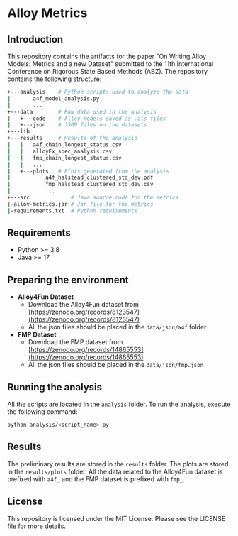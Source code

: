 # Alloy Metrics

## Introduction
This repository contains the artifacts for the paper "On Writing Alloy Models: Metrics and a new Dataset" submitted to the 11th International Conference on Rigorous State Based Methods (ABZ). The repository contains the following structure:

```bash
+---analysis    # Python scripts used to analyze the data
|       a4f_model_analysis.py
|       ...
+---data        # Raw data used in the analysis
|   +---code    # Alloy models saved as .als files
|   +---json    # JSON files on the datasets        
+---lib   
+---results     # Results of the analysis
|   |   a4f_chain_longest_status.csv
|   |   alloyEx_spec_analysis.csv
|   |   fmp_chain_longest_status.csv
|   |   ...
|   +---plots   # Plots generated from the analysis
|           a4f_halstead_clustered_std_dev.pdf
|           fmp_halstead_clustered_std_dev.csv
|           ...         
+---src             # Java source code for the metrics                 
|-alloy-metrics.jar # Jar file for the metrics
|-requirements.txt  # Python requirements
```

## Requirements
- Python >= 3.8
- Java >= 17

## Preparing the environment
- **Alloy4Fun Dataset**
    - Download the Alloy4Fun dataset from [https://zenodo.org/records/8123547](https://zenodo.org/records/8123547)
    - All the json files should be placed in the `data/json/a4f` folder
- **FMP Dataset**
    - Download the FMP dataset from [https://zenodo.org/records/14865553](https://zenodo.org/records/14865553)
    - All the json files should be placed in the `data/json/fmp.json` 

## Running the analysis
All the scripts are located in the `analysis` folder. To run the analysis, execute the following command:

```bash
python analysis/<script_name>.py
```

## Results
The preliminary results are stored in the `results` folder. The plots are stored in the `results/plots` folder.
All the data related to the Alloy4Fun dataset is prefixed with `a4f_` and the FMP dataset is prefixed with `fmp_`.


## License
This repository is licensed under the MIT License. Please see the LICENSE file for more details.
